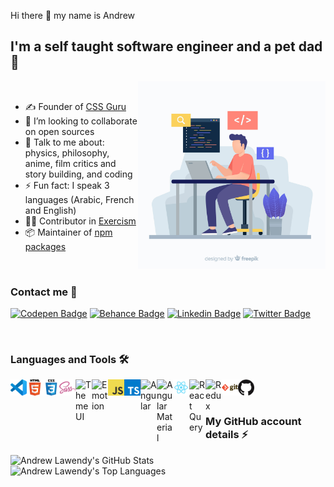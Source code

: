 Hi there 👋 my name is Andrew

## I'm a self taught software engineer and a pet dad 🐶

<img align="right" alt="Dev" src="./assets/dev.jpg" width="300" />

<br />

- ✍ Founder of [CSS Guru](https://www.cssguru.org/)
- 👯 I’m looking to collaborate on open sources
- 💬 Talk to me about: physics, philosophy, anime, film critics and story building, and coding
- ⚡ Fun fact: I speak 3 languages (Arabic, French and English)
- 🤹‍♂️ Contributor in [Exercism](https://exercism.org/profiles/AndrewLawendy)
- 📦 Maintainer of [npm packages](https://www.npmjs.com/~andrew-lawendy)

<br />

### Contact me 🤙

[![Codepen Badge](https://img.shields.io/badge/-Andrew%20Lawendy-000?logo=Codepen&logoColor=white)](https://codepen.io/andrew-lawendy "Connect on Codepen")
[![Behance Badge](https://img.shields.io/badge/-Andrew%20Lawendy-1769FF?logo=Behance&logoColor=white)](https://www.behance.net/androhani/ "Connect on Behance")
[![Linkedin Badge](https://img.shields.io/badge/-Andrew%20Lawendy-0A66C2?logo=Linkedin&logoColor=white)](https://www.linkedin.com/in/andrew-lawendy "Connect on LinkedIn")
[![Twitter Badge](https://img.shields.io/badge/-Andrew%20Lawendy-1DA1F2?logo=Twitter&logoColor=white)](https://twitter.com/andrew_lawendy "Connect on Twitter")

<br />

### Languages and Tools 🛠️

<img align="left" alt="Visual Studio Code" title="Visual Studio Code" width="26px" src="https://raw.githubusercontent.com/github/explore/80688e429a7d4ef2fca1e82350fe8e3517d3494d/topics/visual-studio-code/visual-studio-code.png" />
<img align="left" alt="HTML5" title="HTML5" width="26px" src="https://raw.githubusercontent.com/github/explore/80688e429a7d4ef2fca1e82350fe8e3517d3494d/topics/html/html.png" />
<img align="left" alt="CSS3" title="CSS3" width="26px" src="https://raw.githubusercontent.com/github/explore/80688e429a7d4ef2fca1e82350fe8e3517d3494d/topics/css/css.png" />
<img align="left" alt="Sass" title="Sass" width="26px" src="https://raw.githubusercontent.com/github/explore/80688e429a7d4ef2fca1e82350fe8e3517d3494d/topics/sass/sass.png" />
<img align="left" alt="Theme UI" title="Theme UI" width="26px" src="https://theme-ui.com/icon.png" />
<img align="left" alt="Emotion" title="Emotion" width="26px" src="https://emotion.sh/logo-32x32.png" />
<img align="left" alt="JavaScript" title="JavaScript" width="26px" src="https://raw.githubusercontent.com/github/explore/80688e429a7d4ef2fca1e82350fe8e3517d3494d/topics/javascript/javascript.png" />
<img align="left" alt="TypeScript" title="TypeScript" width="26px" src="https://raw.githubusercontent.com/github/explore/80688e429a7d4ef2fca1e82350fe8e3517d3494d/topics/typescript/typescript.png" />
<img align="left" alt="Angular" title="Angular" width="26px" src="https://angular.io/assets/images/favicons/favicon.ico" />
<img align="left" alt="Angular Material" title="Angular Material" width="26px" src="https://material.angular.io/assets/img/favicons/favicon-32x32.png?v=8.2.3" />
<img align="left" alt="React" title="React" width="26px" src="https://raw.githubusercontent.com/github/explore/80688e429a7d4ef2fca1e82350fe8e3517d3494d/topics/react/react.png" />
<img align="left" alt="React Query" title="React Query" width="26px" src="https://react-query-v3.tanstack.com/_next/static/images/favicon-eed8346421218b24d8fd0fd55c2f9e35.png" />
<img align="left" alt="Redux" title="Redux" width="26px" src="https://redux.js.org/img/favicon/favicon.ico" />
<img align="left" alt="Git" title="Git" width="26px" src="https://raw.githubusercontent.com/github/explore/80688e429a7d4ef2fca1e82350fe8e3517d3494d/topics/git/git.png" />
<img align="left" alt="GitHub" title="GitHub" width="26px" src="https://raw.githubusercontent.com/github/explore/78df643247d429f6cc873026c0622819ad797942/topics/github/github.png" />

<br />
<br />

### My GitHub account details ⚡

<img alt="Andrew Lawendy's GitHub Stats" src="https://github-readme-stats-murex-two.vercel.app/api?username=AndrewLawendy&show_icons=true&count_private=true&include_all_commits=true"/>

<br />

<img alt="Andrew Lawendy's Top Languages" src="https://github-readme-stats-murex-two.vercel.app/api/top-langs/?username=AndrewLawendy&layout=compact">
